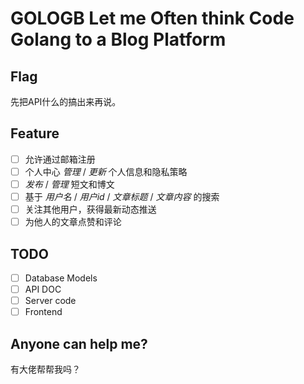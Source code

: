 # GOLOGB Let me Often think Code Golang to a Blog Platform

## Flag

先把API什么的搞出来再说。

## Feature

* [ ] 允许通过邮箱注册
* [ ] 个人中心 *管理* / *更新* 个人信息和隐私策略
* [ ] *发布* / *管理* 短文和博文
* [ ] 基于 *用户名* / *用户id* / *文章标题* / *文章内容* 的搜索
* [ ] 关注其他用户，获得最新动态推送
* [ ] 为他人的文章点赞和评论

## TODO

* [ ] Database Models
* [ ] API DOC
* [ ] Server code
* [ ] Frontend

## Anyone can help me?

有大佬帮帮我吗？